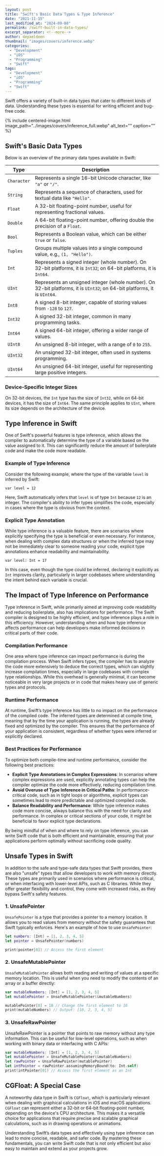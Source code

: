 ```yaml
---
layout: post
title: "Swift's Basic Data Types & Type Inference"
date: "2021-11-15"
last_modified_at: "2024-09-08"
permalink: /swift-built-in-data-types/
excerpt_separator: <!--more-->
author: deyaeldeen
thumbnail: "images/covers/inference.webp"
categories: 
  - "Development"
  - "iOS"
  - "Programming"
  - "Swift"
tags: 
  - "Development"
  - "iOS"
  - "Programming"
  - "Swift"
---
```


Swift offers a variety of built-in data types that cater to different kinds of data. Understanding these types is essential for writing efficient and bug-free code. 

<!--more-->
{%
 include centered-image.html 
 image_path="../images/covers/inference_full.webp"
 alt_text="" 
 caption=""
%}

## Swift's Basic Data Types
Below is an overview of the primary data types available in Swift:

| **Type**   | **Description**                                                                 |
|------------|---------------------------------------------------------------------------------|
| `Character`  | Represents a single 16-bit Unicode character, like `"a"` or `"/"`.              |
| `String`     | Represents a sequence of characters, used for textual data like `"Hello"`.      |
| `Float`      | A 32-bit floating-point number, useful for representing fractional values.      |
| `Double`     | A 64-bit floating-point number, offering double the precision of a `Float`.     |
| `Bool`       | Represents a Boolean value, which can be either `true` or `false`.              |
| `Tuples`     | Groups multiple values into a single compound value, e.g., `(1, "Hello")`.      |
| `Int`        | Represents a signed integer (whole number). On 32-bit platforms, it is `Int32`; on 64-bit platforms, it is `Int64`. |
| `UInt`       | Represents an unsigned integer (whole number). On 32-bit platforms, it is `UInt32`; on 64-bit platforms, it is `UInt64`. |
| `Int8`       | A signed 8-bit integer, capable of storing values from `-128` to `127`.         |
| `Int32`      | A signed 32-bit integer, common in many programming tasks.                      |
| `Int64`      | A signed 64-bit integer, offering a wider range of values.                      |
| `UInt8`      | An unsigned 8-bit integer, with a range of `0` to `255`.                        |
| `UInt32`     | An unsigned 32-bit integer, often used in systems programming.                  |
| `UInt64`     | An unsigned 64-bit integer, useful for representing large positive integers.    |

### Device-Specific Integer Sizes

On 32-bit devices, the `Int` type has the size of `Int32`, while on 64-bit devices, it has the size of `Int64`. The same principle applies to `UInt`, where its size depends on the architecture of the device.

## Type Inference in Swift

One of Swift's powerful features is type inference, which allows the compiler to automatically determine the type of a variable based on the value assigned to it. This can significantly reduce the amount of boilerplate code and make the code more readable.

### Example of Type Inference

Consider the following example, where the type of the variable `level` is inferred by Swift:

```
var level = 12
```

Here, Swift automatically infers that `level` is of type `Int` because `12` is an integer. The compiler's ability to infer types simplifies the code, especially in cases where the type is obvious from the context.


### Explicit Type Annotation

While type inference is a valuable feature, there are scenarios where explicitly specifying the type is beneficial or even necessary. For instance, when dealing with complex data structures or when the inferred type may not be immediately clear to someone reading your code, explicit type annotations enhance readability and maintainability.

```
var level: Int = 17
```

In this case, even though the type could be inferred, declaring it explicitly as `Int` improves clarity, particularly in larger codebases where understanding the intent behind each variable is crucial.

## The Impact of Type Inference on Performance

Type inference in Swift, while primarily aimed at improving code readability and reducing boilerplate, also has implications for performance. The Swift compiler is designed to be highly efficient, and type inference plays a role in this efficiency. However, understanding when and how type inference affects performance can help developers make informed decisions in critical parts of their code.

### Compilation Performance

One area where type inference can impact performance is during the compilation process. When Swift infers types, the compiler has to analyze the code more extensively to deduce the correct types, which can slightly increase compilation times, especially in large codebases with complex type relationships. While this overhead is generally minimal, it can become noticeable in very large projects or in code that makes heavy use of generic types and protocols.

### Runtime Performance

At runtime, Swift’s type inference has little to no impact on the performance of the compiled code. The inferred types are determined at compile time, meaning that by the time your application is running, the types are already fixed and optimized by the compiler. This ensures that the performance of your application is consistent, regardless of whether types were inferred or explicitly declared.

### Best Practices for Performance

To optimize both compile-time and runtime performance, consider the following best practices:

- **Explicit Type Annotations in Complex Expressions**: In scenarios where complex expressions are used, explicitly annotating types can help the compiler optimize the code more effectively, reducing compilation time.
- **Avoid Overuse of Type Inference in Critical Paths**: In performance-critical code, such as in tight loops or algorithms, explicit types can sometimes lead to more predictable and optimized compiled code.
- **Balance Readability and Performance**: While type inference makes code more concise, always balance this with the need for clarity and performance. In complex or critical sections of your code, it might be beneficial to favor explicit type declarations.

By being mindful of when and where to rely on type inference, you can write Swift code that is both efficient and maintainable, ensuring that your applications perform optimally without sacrificing code quality.

## Unsafe Types in Swift

In addition to the safe and type-safe data types that Swift provides, there are also "unsafe" types that allow developers to work with memory directly. These types are primarily used in scenarios where performance is critical, or when interfacing with lower-level APIs, such as C libraries. While they offer greater flexibility and control, they come with increased risks, as they bypass Swift's safety features.

### 1. UnsafePointer

`UnsafePointer` is a type that provides a pointer to a memory location. It allows you to read values from memory without the safety guarantees that Swift typically enforces. Here's an example of how to use `UnsafePointer`:

```swift
let numbers: [Int] = [1, 2, 3, 4, 5]
let pointer = UnsafePointer(numbers)

print(pointer[0]) // Access the first element
```

### 2. UnsafeMutablePointer
`UnsafeMutablePointer` allows both reading and writing of values at a specific memory location. This is useful when you need to modify the contents of an array or a buffer directly:

```swift
var mutableNumbers: [Int] = [1, 2, 3, 4, 5]
let mutablePointer = UnsafeMutablePointer(&mutableNumbers)

mutablePointer[0] = 10 // Change the first element to 10
print(mutableNumbers) // Output: [10, 2, 3, 4, 5]
```

### 3. UnsafeRawPointer
UnsafeRawPointer is a pointer that points to raw memory without any type information. This can be useful for low-level operations, such as when working with binary data or interfacing with C APIs:

```swift
var mutableNumbers: [Int] = [1, 2, 3, 4, 5]
let mutablePointer = UnsafeMutablePointer(&mutableNumbers)
let rawPointer = UnsafeRawPointer(mutablePointer)
let intPointer = rawPointer.assumingMemoryBound(to: Int.self)
print(intPointer[0]) // Access the first element as an Int
```

## CGFloat: A Special Case

A noteworthy data type in Swift is `CGFloat`, which is particularly relevant when dealing with graphical calculations in iOS and macOS applications. `CGFloat` can represent either a 32-bit or 64-bit floating-point number, depending on the device's CPU architecture. This makes it a versatile choice for applications that require precise and scalable graphical calculations, such as in drawing operations or animations.

Understanding Swift’s data types and effectively using type inference can lead to more concise, readable, and safer code. By mastering these fundamentals, you can write Swift code that is not only efficient but also easy to maintain and extend as your projects grow.
